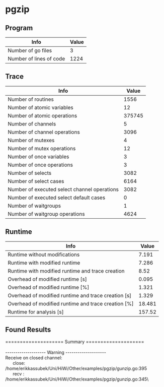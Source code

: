 # pgzip

## Program 
| Info | Value |
| - | - |
| Number of go files | 3|
| Number of lines of code |1224|
## Trace 
| Info | Value |
| - | - |
| Number of routines | 1556|
| Number of atomic variables | 12|
| Number of atomic operations | 375745|
| Number of channels | 5|
| Number of channel operations | 3096|
| Number of mutexes | 4|
| Number of mutex operations | 12|
| Number of once variables | 3|
| Number of once operations | 3|
| Number of selects | 3082|
| Number of select cases | 6164|
| Number of executed select channel operations | 3082|
| Number of executed select default cases | 0|
| Number of waitgroups | 1|
| Number of waitgroup operations | 4624|
## Runtime 
| Info | Value |
| - | - |
| Runtime without modifications | 7.191|
| Runtime with modified runtime | 7.286|
| Runtime with modified runtime and trace creation | 8.52|
| Overhead of modified runtime [s] | 0.095|
| Overhead of modified runtime [\%] | 1.321|
| Overhead of modified runtime and trace creation [s] | 1.329|
| Overhead of modified runtime and trace creation [\%] | 18.481|
| Runtime for analysis [s] | 157.52|
## Found Results
==================== Summary ====================\
\
-------------------- Warning --------------------\
Receive on closed channel:\
&nbsp;&nbsp;&nbsp;&nbsp;&nbsp;&nbsp;close: /home/erikkassubek/Uni/HiWi/Other/examples/pgzip/gunzip.go:395\
&nbsp;&nbsp;&nbsp;&nbsp;&nbsp;&nbsp;recv : /home/erikkassubek/Uni/HiWi/Other/examples/pgzip/gunzip.go:345\

